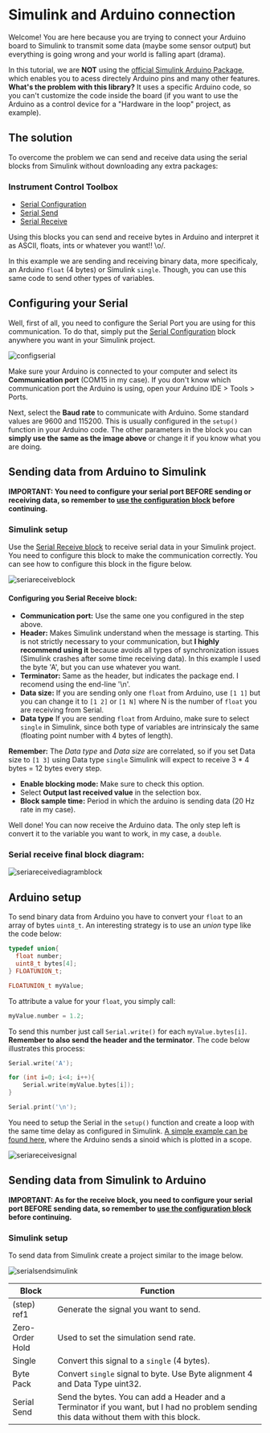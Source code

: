 # Simulink and Arduino connection

Welcome! You are here because you are trying to connect your Arduino board to Simulink to transmit some data (maybe some sensor output) but everything is going wrong and your world is falling apart (drama). 

In this tutorial, we are **NOT** using the [official Simulink Arduino Package](https://www.mathworks.com/help/supportpkg/arduino/examples/getting-started-with-arduino-hardware.html), which enables you to acess directely Arduino pins and many other features. **What's the problem with this library?** It uses a specific Arduino code, so you can't customize the code inside the board (if you want to use the Arduino as a control device for a "Hardware in the loop" project, as example).

## The solution
To overcome the problem we can send and receive data using the serial blocks from Simulink without downloading any extra packages:

### Instrument Control Toolbox

* [Serial Configuration](https://www.mathworks.com/help/instrument/serialconfiguration.html)
* [Serial Send](https://www.mathworks.com/help/instrument/serialsend.html)
* [Serial Receive](https://www.mathworks.com/help/instrument/serialreceive.html)

Using this blocks you can send and receive bytes in Arduino and interpret it as ASCII, floats, ints or whatever you want!! \o/. 

In this example we are sending and receiving binary data, more specificaly, an Arduino `float` (4 bytes) or Simulink  `single`. Though, you can use this same code to send other types of variables. 


## Configuring your Serial
Well, first of all, you need to configure the Serial Port you are using for this communication. To do that, simply put the [Serial Configuration](https://www.mathworks.com/help/instrument/serialconfiguration.html) block anywhere you want in your Simulink project. 

![configserial](https://github.com/leomariga/Simulink-Arduino/blob/master/images/configurationblock.png)

Make sure your Arduino is connected to your computer and select its **Communication port** (COM15 in my case). If you don't know which communication port the Arduino is using, open your Arduino IDE > Tools > Ports. 

Next, select the **Baud rate** to communicate with Arduino. Some standard values are 9600 and 115200. This is usually configured in the `setup()` function in your Arduino code. The other parameters in the block you can **simply use the same as the image above** or change it if you know what you are doing.


## Sending data from Arduino to Simulink

**IMPORTANT: You need to configure your serial port BEFORE sending or receiving data, so remember to [use the configuration block](#configuring-your-serial) before continuing.**


### Simulink setup
Use the [Serial Receive block](https://www.mathworks.com/help/instrument/serialreceive.html) to receive serial data in your Simulink project. You need to configure this block to make the communication correctly. You can see how to configure this block in the figure below. 

![seriareceiveblock](https://github.com/leomariga/Simulink-Arduino/blob/master/images/serialreceiveblock.png)

#### Configuring you Serial Receive block:

* **Communication port:** Use the same one you configured in the step above.
* **Header:** Makes Simulink understand when the message is starting. This is not strictly necessary to your communication, but **I highly recommend using it** because avoids all types of synchronization issues (Simulink crashes after some time receiving data). In this example I used the byte 'A', but you can use whatever you want.
* **Terminator:** Same as the header, but indicates the package end. I recomend using the end-line '\n'.
* **Data size:** If you are sending only one `float` from Arduino, use `[1 1]` but you can change it to `[1 2]` or `[1 N]` where N is the number of `float` you are receiving from Serial. 
* **Data type** If you are sending `float` from Arduino, make sure to select `single` in Simulink, since both type of variables are intrinsicaly the same (floating point number with 4 bytes of length). 

**Remember:** The *Data type* and *Data size* are correlated, so if you set Data size to `[1 3]` using Data type `single` Simulink will expect to receive 3 * 4 bytes = 12 bytes every step.

* **Enable blocking mode:** Make sure to check this option.
* Select **Output last received value** in the selection box.
* **Block sample time:** Period in which the arduino is sending data (20 Hz rate in my case).

Well done! You can now receive the Arduino data. The only step left is convert it to the variable you want to work, in my case, a `double`.

### Serial receive final block diagram:

![seriareceivediagramblock](https://github.com/leomariga/Simulink-Arduino/blob/master/images/simulinkReceiveblocks.png)

## Arduino setup
To send binary data from Arduino you have to convert your `float` to an array of bytes `uint8_t`. An interesting strategy is to use an *union* type like the code below:

```c++
typedef union{
  float number;
  uint8_t bytes[4];
} FLOATUNION_t;

FLOATUNION_t myValue;
```

To attribute a value for your `float`, you simply call:

```c++
myValue.number = 1.2;
```

To send this number just call `Serial.write()` for each `myValue.bytes[i]`. **Remember to also send the header and the terminator**. The code below illustrates this process:

```c++
Serial.write('A'); 

for (int i=0; i<4; i++){
	Serial.write(myValue.bytes[i]); 
}

Serial.print('\n');
```

 You need to setup the Serial in the `setup()` function and create a loop with the same time delay as configured in Simulink. [A simple example can be found here](https://github.com/leomariga/Simulink-Arduino/blob/master/Examples/Sigle_signal/Simulink_receive_Arduino_send/arduinoSend/arduinoSend.ino), where the Arduino sends a sinoid which is plotted in a scope. 

![seriareceivesignal](https://github.com/leomariga/Simulink-Arduino/blob/master/images/receive_result.png)


## Sending data from Simulink to Arduino

**IMPORTANT: As for the receive block, you need to configure your serial port BEFORE sending data, so remember to [use the configuration block](#configuring-your-serial) before continuing.**


### Simulink setup
To send data from Simulink create a project similar to the image below. 

![serialsendsimulink](https://github.com/leomariga/Simulink-Arduino/blob/master/images/simulinkSendblocks.png)


Block | Function
------------ | -------------
(step) ref1 | Generate the signal you want to send.
Zero-Order Hold | Used to set the simulation send rate.
Single | Convert this signal to a `single` (4 bytes).
Byte Pack | Convert `single` signal to byte. Use Byte alignment 4 and Data Type uint32.
Serial Send | Send the bytes. You can add a Header and a Terminator if you want, but I had no problem sending this data without them with this block.